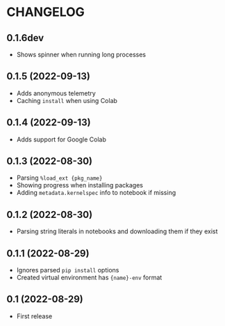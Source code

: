 # CHANGELOG

## 0.1.6dev
- Shows spinner when running long processes

## 0.1.5 (2022-09-13)
- Adds anonymous telemetry
- Caching `install` when using Colab
## 0.1.4 (2022-09-13)
- Adds support for Google Colab

## 0.1.3 (2022-08-30)
- Parsing `%load_ext {pkg_name}`
- Showing progress when installing packages
- Adding `metadata.kernelspec` info to notebook if missing

## 0.1.2 (2022-08-30)
- Parsing string literals in notebooks and downloading them if they exist

## 0.1.1 (2022-08-29)
- Ignores parsed `pip install` options
- Created virtual environment has `{name}-env` format

## 0.1 (2022-08-29)
- First release
